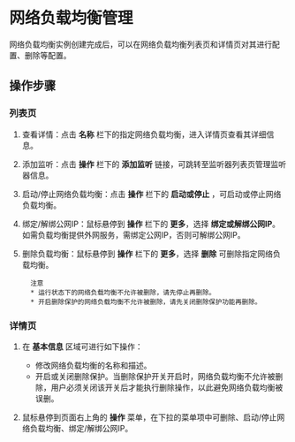 # 网络负载均衡管理

网络负载均衡实例创建完成后，可以在网络负载均衡列表页和详情页对其进行配置、删除等配置。

## 操作步骤

### 列表页
 1. 查看详情：点击 **名称** 栏下的指定网络负载均衡，进入详情页查看其详细信息。
 
 2. 添加监听：点击 **操作** 栏下的 **添加监听** 链接，可跳转至监听器列表页管理监听器信息。
 
 3. 启动/停止网络负载均衡：点击 **操作** 栏下的 **启动或停止** ，可启动或停止网络负载均衡。
 
 4. 绑定/解绑公网IP：鼠标悬停到 **操作** 栏下的 **更多**，选择 **绑定或解绑公网IP**。如需负载均衡提供外网服务，需绑定公网IP，否则可解绑公网IP。
 
 5. 删除负载均衡：鼠标悬停到 **操作** 栏下的 **更多**，选择 **删除** 可删除指定网络负载均衡。
      
          注意
          * 运行状态下的网络负载均衡不允许被删除，请先停止再删除。
          * 开启删除保护的网络负载均衡不允许被删除，请先关闭删除保护功能再删除。
 
### 详情页
 
 1. 在 **基本信息**  区域可进行如下操作：
    - 修改网络负载均衡的名称和描述。
    - 开启或关闭删除保护。当删除保护开关开启时，网络负载均衡不允许被删除，用户必须关闭该开关后才能执行删除操作，以此避免网络负载均衡被误删。

 2. 鼠标悬停到页面右上角的 **操作** 菜单，在下拉的菜单项中可删除、启动/停止网络负载均衡、绑定/解绑公网IP。



